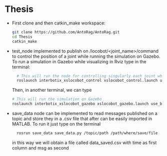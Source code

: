 # Thesis
- First clone and then catkin_make workspace:

    ```bash
    git clone https://github.com/AntoRag/AntoRag.git
    cd Thesis
    catkin_make
    ```
    
- test_node implemented to publish on /locobot/<joint_name>/command to control the position of a joint while running the simulation on Gazebo. To run a simulation in Gazebo while visualizing in Rviz type in the terminal:

  ```bash
    # This will run the node for controlling singularly each joint while visualizing it on Rviz
    roslaunch interbotix_xslocobot_control xslocobot_control.launch use_sim:=true use_rviz:=true robot_model:=locobot_wx250s
    ```

    Then, in another terminal, we can type

    ```bash
    # This will run the simulation on Gazebo
    roslaunch interbotix_xslocobot_gazebo xslocobot_gazebo.launch use_base:=true robot_model:=locobot_wx250s use_camera:=true use_lidar:=true use_sim:=true use_position_controllers:=true dof:=6 
  ```

- save_data node can be implemented to read messages published on a topic and store they in a .csv file that after can be easily imported in MATLAB. To run it just type on the terminal

  ```bash
    rosrun save_data save_data.py /topic/path /path/where/save/file
  ```

  in this way we will obtain a file called data_saved.csv with time as first column and msg as second
